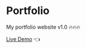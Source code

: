 # Portfolio
My portfolio website v1.0 🔥🔥🔥

[Live Demo](https://mariuszciaston.github.io/Portfolio/) :point_left:
